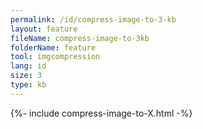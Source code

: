 ```yaml
---
permalink: /id/compress-image-to-3-kb
layout: feature
fileName: compress-image-to-3kb
folderName: feature
tool: imgcompression
lang: id
size: 3
type: kb
---
```


{%- include compress-image-to-X.html -%}
